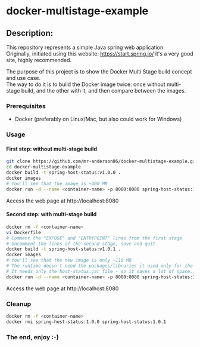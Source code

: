 # docker-multistage-example

## Description:

This repository represents a simple Java spring web application.  
Originally, initiated using this website: https://start.spring.io/ it's a very good site, highly recommended.  
  
The purpose of this project is to show the Docker Multi Stage build concept and use case.  
The way to do it is to build the Docker image twice: once without multi-stage build, and the other with it, and then compare between the images.  

### Prerequisites
* Docker (preferably on Linux/Mac, but also could work for Windows)  

### Usage
#### First step: without multi-stage build
```bash
git clone https://github.com/mr-anderson86/docker-multistage-example.git
cd docker-multistage-example
docker build -t spring-host-status:v1.0.0 .
docker images
# You'll see that the image is ~400 MB
docker run -d --name <container-name> -p 8080:8080 spring-host-status:1.0.0
```
Access the web page at http://localhost:8080

#### Second step: with multi-stage build
```bash
docker rm -f <container-name>
vi Dockerfile
# Comment the "EXPOSE" and "ENTRYPOINT" lines from the first stage
# Uncomment the lines of the second stage, save and quit
docker build -t spring-host-status:v1.0.1 .
docker images
# You'll see that the new image is only ~110 MB
# The runtime doesn't need the packages/libraries it used only for the compilation stage
# It needs only the host-status.jar file - so it saves a lot of space.
docker run -d --name <container-name> -p 8080:8080 spring-host-status:1.0.1
```
Access the web page at http://localhost:8080  
  
### Cleanup
```bash
docker rm -f <container-name>
docker rmi spring-host-status:1.0.0 spring-host-status:1.0.1
```

### The end, enjoy :-)